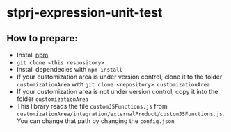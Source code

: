 # stprj-expression-unit-test
## How to prepare:
- Install [npm](https://www.npmjs.com/get-npm)
- ```git clone <this respository>```
- Install dependecies with ```npm install```
- If your customization area is under version control, clone it to the folder ```customizationArea``` with ```git clone <repository> customizationArea```
- If your customization area is not under version control, copy it into the folder ```customizationArea```
- This library reads the file ```customJSFunctions.js``` from ```customizationArea/integration/externalProduct/customJSFunctions.js```. You can change that path by changing the ```config.json```
